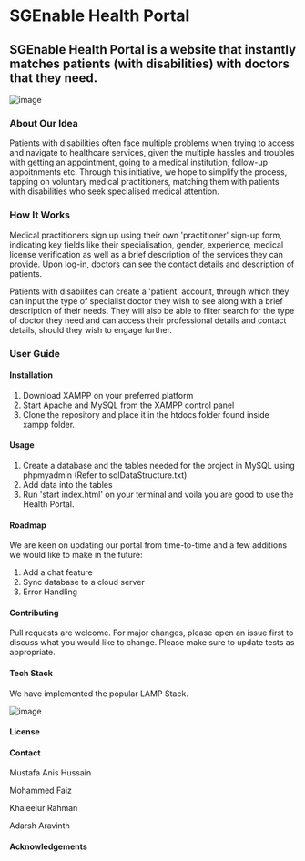 # SGEnable Health Portal

## SGEnable Health Portal is a website that instantly matches patients (with disabilities) with doctors that they need.

![image](https://user-images.githubusercontent.com/56750694/218235645-14ff21c4-4c57-403f-b127-1216207aa347.png)

### About Our Idea 

Patients with disabilities often face multiple problems when trying to access and navigate to healthcare services, given the multiple hassles and troubles with getting an appointment, going to a medical institution, follow-up appoitnments etc. Through this initiative, we hope to simplify the process, tapping on voluntary medical practitioners, matching them with patients with disabilities who seek specialised medical attention.

### How It Works

Medical practitioners sign up using their own 'practitioner' sign-up form, indicating key fields like their specialisation, gender, experience, medical license verification as well as a brief description of the services they can provide. Upon log-in, doctors can see the contact details and description of patients.

Patients with disabilites can create a 'patient' account, through which they can input the type of specialist doctor they wish to see along with a brief description of their needs. They will also be able to filter search for the type of doctor they need and can access their professional details and contact details, should they wish to engage further.

### User Guide


#### Installation
1. Download XAMPP on your preferred platform
2. Start Apache and MySQL from the XAMPP control panel
3. Clone the repository and place it in the htdocs folder found inside xampp folder.

#### Usage
1. Create a database and the tables needed for the project in MySQL using phpmyadmin (Refer to sqlDataStructure.txt)
2. Add data into the tables
3. Run 'start index.html' on your terminal and voila you are good to use the Health Portal. 

#### Roadmap 

We are keen on updating our portal from time-to-time and a few additions we would like to make in the future: 
1. Add a chat feature 
2. Sync database to a cloud server
3. Error Handling

#### Contributing

Pull requests are welcome. For major changes, please open an issue first to discuss what you would like to change.
Please make sure to update tests as appropriate.

#### Tech Stack

We have implemented the popular LAMP Stack.

![image](https://user-images.githubusercontent.com/56750694/218235787-496b7f79-79ec-4261-93dd-44736fa898b6.png)


#### License 

#### Contact
Mustafa Anis Hussain

Mohammed Faiz

Khaleelur Rahman

Adarsh Aravinth
#### Acknowledgements

